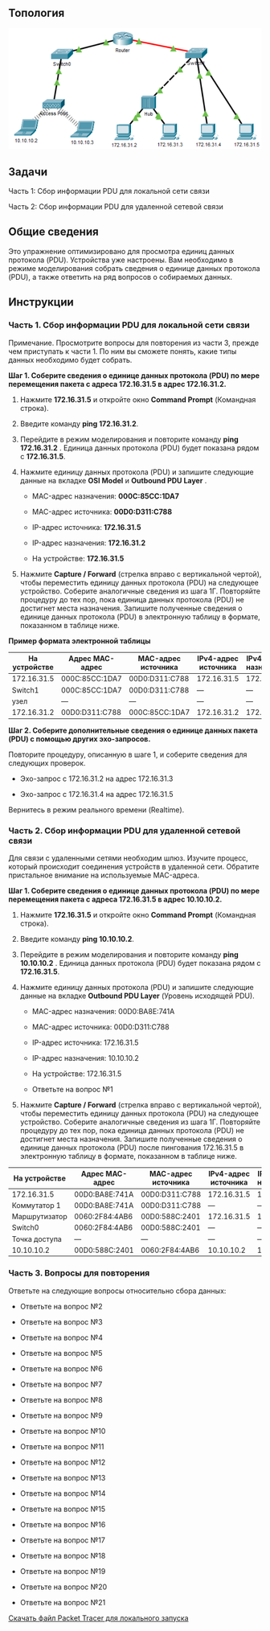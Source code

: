 ## Топология

![](./assets/topology.png)

## Задачи

Часть 1: Сбор информации PDU для локальной сети связи

Часть 2: Сбор информации PDU для удаленной сетевой связи

## Общие сведения

Это упражнение оптимизировано для просмотра единиц данных протокола (PDU). Устройства уже настроены. Вам необходимо в режиме моделирования собрать сведения о единице данных протокола (PDU), а также ответить на ряд вопросов о собираемых данных.

## Инструкции

### Часть 1. Сбор информации PDU для локальной сети связи

Примечание. Просмотрите вопросы для повторения из части 3, прежде чем приступать к части 1. По ним вы сможете понять, какие типы данных необходимо будет собрать.

**Шаг 1. Соберите сведения о единице данных протокола (PDU) по мере перемещения пакета с адреса 172.16.31.5 в адрес 172.16.31.2.**

1.  Нажмите **172.16.31.5** и откройте окно **Command Prompt** (Командная строка).

2.  Введите команду **ping 172.16.31.2**.

3.  Перейдите в режим моделирования и повторите команду **ping 172.16.31.2** . Единица данных протокола (PDU) будет показана рядом с **172.16.31.5**.

4.  Нажмите единицу данных протокола (PDU) и запишите следующие данные на вкладке **OSI Model** и **Outbound PDU Layer** .

    -   MAC-адрес назначения: **000C:85CC:1DA7**

    -   MAC-адрес источника: **00D0:D311:C788**

    -   IP-адрес источника: **172.16.31.5**

    -   IP-адрес назначения: **172.16.31.2**

    -   На устройстве: **172.16.31.5**

5.  Нажмите **Capture / Forward** (стрелка вправо с вертикальной чертой), чтобы переместить единицу данных протокола (PDU) на следующее устройство. Соберите аналогичные сведения из шага 1Г. Повторяйте процедуру до тех пор, пока единица данных протокола (PDU) не достигнет места назначения. Запишите полученные сведения о единице данных протокола (PDU) в электронную таблицу в формате, показанном в таблице ниже.

**Пример формата электронной таблицы**

| На устройстве | Адрес MAC-адрес | MAC-адрес источника | IPv4-адрес источника | IPv4-адрес назначения |
|---------------|-----------------|---------------------|----------------------|-----------------------|
| 172.16.31.5   | 000C:85CC:1DA7  | 00D0:D311:C788      | 172.16.31.5          | 172.16.31.2           |
| Switch1       | 000C:85CC:1DA7  | 00D0:D311:C788      | —                    | —                     |
| узел          | —               | —                   | —                    | —                     |
| 172.16.31.2   | 00D0:D311:C788  | 000C:85CC:1DA7      | 172.16.31.2          | 172.16.31.5           |

**Шаг 2. Соберите дополнительные сведения о единице данных пакета (PDU) с помощью других эхо-запросов.**

Повторите процедуру, описанную в шаге 1, и соберите сведения для следующих проверок.

-   Эхо-запрос с 172.16.31.2 на адрес 172.16.31.3

-   Эхо-запрос с 172.16.31.4 на адрес 172.16.31.5

Вернитесь в режим реального времени (Realtime).

### Часть 2. Сбор информации PDU для удаленной сетевой связи

Для связи с удаленными сетями необходим шлюз. Изучите процесс, который происходит соединения устройств в удаленной сети. Обратите пристальное внимание на используемые MAC-адреса.

**Шаг 1. Соберите сведения о единице данных протокола (PDU) по мере перемещения пакета с адреса 172.16.31.5 в адрес 10.10.10.2.**

1.  Нажмите **172.16.31.5** и откройте окно **Command Prompt** (Командная строка).

2.  Введите команду **ping 10.10.10.2**.

3.  Перейдите в режим моделирования и повторите команду **ping 10.10.10.2** . Единица данных протокола (PDU) будет показана рядом с **172.16.31.5**.

4.  Нажмите единицу данных протокола (PDU) и запишите следующие данные на вкладке **Outbound PDU Layer** (Уровень исходящей PDU).

    -   MAC-адрес назначения: 00D0:BA8E:741A

    -   MAC-адрес источника: 00D0:D311:C788

    -   IP-адрес источника: 172.16.31.5

    -   IP-адрес назначения: 10.10.10.2

    -   На устройстве: 172.16.31.5

    - Ответьте на вопрос №1

5.  Нажмите **Capture / Forward** (стрелка вправо с вертикальной чертой), чтобы переместить единицу данных протокола (PDU) на следующее устройство. Соберите аналогичные сведения из шага 1Г. Повторяйте процедуру до тех пор, пока единица данных протокола (PDU) не достигнет места назначения. Запишите полученные сведения о единице данных протокола (PDU) после пингования 172.16.31.5 в электронную таблицу в формате, показанном в таблице ниже.

| На устройстве | Адрес MAC-адрес | MAC-адрес источника | IPv4-адрес источника | IPv4-адрес назначения |
|---------------|-----------------|---------------------|----------------------|-----------------------|
| 172.16.31.5   | 00D0:BA8E:741A  | 00D0:D311:C788      | 172.16.31.5          | 10.10.10.2            |
| Коммутатор 1  | 00D0:BA8E:741A  | 00D0:D311:C788      | —                    | —                     |
| Маршрутизатор | 0060:2F84:4AB6  | 00D0:588C:2401      | 172.16.31.5          | 10.10.10.2            |
| Switch0       | 0060:2F84:4AB6  | 00D0:588C:2401      | —                    | —                     |
| Точка доступа | —               | —                   | —                    | —                     |
| 10.10.10.2    | 00D0:588C:2401  | 0060:2F84:4AB6      | 10.10.10.2           | 172.16.31.5           |

### Часть 3. Вопросы для повторения

Ответьте на следующие вопросы относительно сбора данных:

- Ответьте на вопрос №2

- Ответьте на вопрос №3

- Ответьте на вопрос №4

- Ответьте на вопрос №5

- Ответьте на вопрос №6

- Ответьте на вопрос №7

- Ответьте на вопрос №8

- Ответьте на вопрос №9

- Ответьте на вопрос №10

- Ответьте на вопрос №11

- Ответьте на вопрос №12

- Ответьте на вопрос №13

- Ответьте на вопрос №14

- Ответьте на вопрос №15

- Ответьте на вопрос №16

- Ответьте на вопрос №17

- Ответьте на вопрос №18

- Ответьте на вопрос №19

- Ответьте на вопрос №20

- Ответьте на вопрос №21

[Скачать файл Packet Tracer для локального запуска](./assets/9.1.3-lab.pka)
